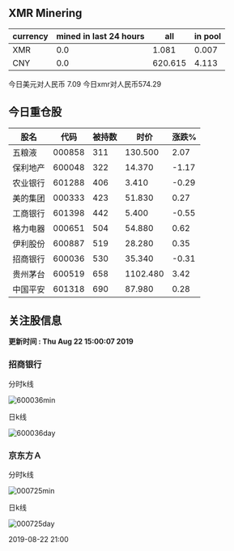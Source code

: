 ## XMR Minering

|currency|mined in last 24 hours|all|in pool|
|---|---|---|---|
|XMR|0.0|1.081|0.007|
|CNY|0.0|620.615|4.113|

今日美元对人民币 7.09	今日xmr对人民币574.29


## 今日重仓股 

|股名|代码|被持数|时价|涨跌%|
|---|---|---|---|---|
|五粮液|000858|311|130.500|2.07|
|保利地产|600048|322|14.370|-1.17|
|农业银行|601288|406|3.410|-0.29|
|美的集团|000333|423|51.830|0.27|
|工商银行|601398|442|5.400|-0.55|
|格力电器|000651|504|54.880|0.62|
|伊利股份|600887|519|28.280|0.35|
|招商银行|600036|530|35.340|-0.31|
|贵州茅台|600519|658|1102.480|3.42|
|中国平安|601318|690|87.980|0.28|

## 关注股信息
**更新时间 : Thu Aug 22 15:00:07 2019**
### 招商银行 
分时k线

![600036min](http://image.sinajs.cn/newchart/min/n/sh600036.gif)

日k线

![600036day](http://image.sinajs.cn/newchart/daily/n/sh600036.gif)

### 京东方Ａ 
分时k线

![000725min](http://image.sinajs.cn/newchart/min/n/sz000725.gif)

日k线

![000725day](http://image.sinajs.cn/newchart/daily/n/sz000725.gif)

2019-08-22 21:00